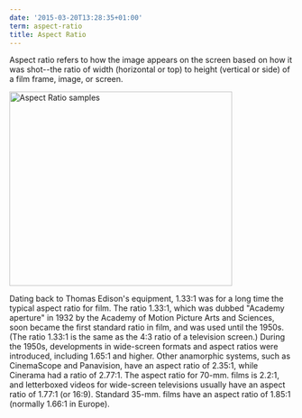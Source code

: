 ```yaml
---
date: '2015-03-20T13:28:35+01:00'
term: aspect-ratio
title: Aspect Ratio
---
```


Aspect ratio refers to how the image appears on the screen based on
how it was shot--the ratio of width (horizontal or top) to height
(vertical or side) of a film frame, image, or screen.<!--more-->

<div class="widget-image">
    <img src="/img/assets/aspectratio.jpg" alt="Aspect Ratio samples" width="395" height="345" />
</div>

Dating back to Thomas Edison's equipment, 1.33:1 was for a long time
the typical aspect ratio for film. The ratio 1.33:1, which was dubbed
"Academy aperture" in 1932 by the Academy of Motion Picture Arts and
Sciences, soon became the first standard ratio in film, and was used
until the 1950s. (The ratio 1.33:1 is the same as the 4:3 ratio of a
television screen.) During the 1950s, developments in wide-screen
formats and aspect ratios were introduced, including 1.65:1 and
higher. Other anamorphic systems, such as CinemaScope and Panavision,
have an aspect ratio of 2.35:1, while Cinerama had a ratio of
2.77:1. The aspect ratio for 70-mm. films is 2.2:1, and letterboxed
videos for wide-screen televisions usually have an aspect ratio of
1.77:1 (or 16:9). Standard 35-mm. films have an aspect ratio of 1.85:1
(normally 1.66:1 in Europe).
